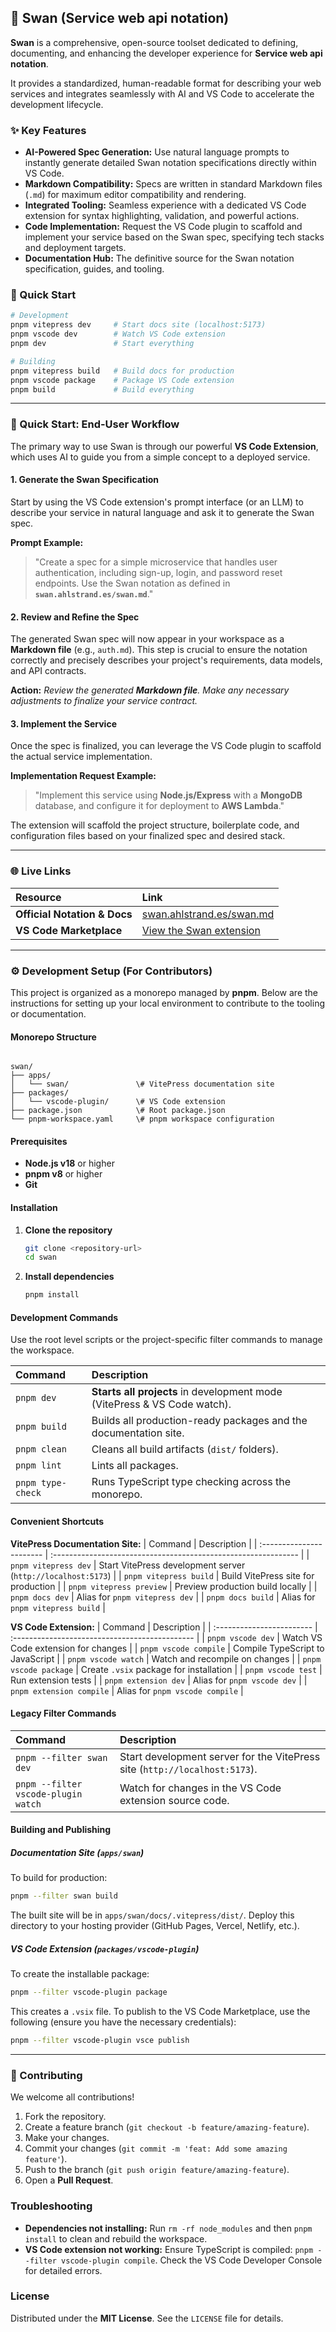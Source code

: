 ## 🦢 Swan (Service web api notation)

**Swan** is a comprehensive, open-source toolset dedicated to defining, documenting, and enhancing the developer experience for **Service web api notation**.

It provides a standardized, human-readable format for describing your web services and integrates seamlessly with AI and VS Code to accelerate the development lifecycle.

### ✨ Key Features

- **AI-Powered Spec Generation:** Use natural language prompts to instantly generate detailed Swan notation specifications directly within VS Code.
- **Markdown Compatibility:** Specs are written in standard Markdown files (`.md`) for maximum editor compatibility and rendering.
- **Integrated Tooling:** Seamless experience with a dedicated VS Code extension for syntax highlighting, validation, and powerful actions.
- **Code Implementation:** Request the VS Code plugin to scaffold and implement your service based on the Swan spec, specifying tech stacks and deployment targets.
- **Documentation Hub:** The definitive source for the Swan notation specification, guides, and tooling.

### 🚀 Quick Start

```bash
# Development
pnpm vitepress dev     # Start docs site (localhost:5173)
pnpm vscode dev        # Watch VS Code extension
pnpm dev               # Start everything

# Building
pnpm vitepress build   # Build docs for production
pnpm vscode package    # Package VS Code extension
pnpm build             # Build everything
```

---

### 🚀 Quick Start: End-User Workflow

The primary way to use Swan is through our powerful **VS Code Extension**, which uses AI to guide you from a simple concept to a deployed service.

#### 1. Generate the Swan Specification

Start by using the VS Code extension's prompt interface (or an LLM) to describe your service in natural language and ask it to generate the Swan spec.

**Prompt Example:**

> "Create a spec for a simple microservice that handles user authentication, including sign-up, login, and password reset endpoints. Use the Swan notation as defined in **`swan.ahlstrand.es/swan.md`**."

#### 2. Review and Refine the Spec

The generated Swan spec will now appear in your workspace as a **Markdown file** (e.g., `auth.md`). This step is crucial to ensure the notation correctly and precisely describes your project's requirements, data models, and API contracts.

**Action:** _Review the generated **Markdown file**. Make any necessary adjustments to finalize your service contract._

#### 3. Implement the Service

Once the spec is finalized, you can leverage the VS Code plugin to scaffold the actual service implementation.

**Implementation Request Example:**

> "Implement this service using **Node.js/Express** with a **MongoDB** database, and configure it for deployment to **AWS Lambda**."

The extension will scaffold the project structure, boilerplate code, and configuration files based on your finalized spec and desired stack.

---

### 🌐 Live Links

| Resource                     | Link                                                    |
| :--------------------------- | :------------------------------------------------------ |
| **Official Notation & Docs** | [swan.ahlstrand.es/swan.md](YOUR-VITEPRESS-SITE-URL)    |
| **VS Code Marketplace**      | [View the Swan extension](YOUR-VS-CODE-MARKETPLACE-URL) |

---

### ⚙️ Development Setup (For Contributors)

This project is organized as a monorepo managed by **pnpm**. Below are the instructions for setting up your local environment to contribute to the tooling or documentation.

#### Monorepo Structure

```

swan/
├── apps/
│   └── swan/               \# VitePress documentation site
├── packages/
│   └── vscode-plugin/      \# VS Code extension
├── package.json            \# Root package.json
└── pnpm-workspace.yaml     \# pnpm workspace configuration

```

#### Prerequisites

- **Node.js v18** or higher
- **pnpm v8** or higher
- **Git**

#### Installation

1.  **Clone the repository**
    ```bash
    git clone <repository-url>
    cd swan
    ```
2.  **Install dependencies**
    ```bash
    pnpm install
    ```

#### Development Commands

Use the root level scripts or the project-specific filter commands to manage the workspace.

| Command           | Description                                                              |
| :---------------- | :----------------------------------------------------------------------- |
| `pnpm dev`        | **Starts all projects** in development mode (VitePress & VS Code watch). |
| `pnpm build`      | Builds all production-ready packages and the documentation site.         |
| `pnpm clean`      | Cleans all build artifacts (`dist/` folders).                            |
| `pnpm lint`       | Lints all packages.                                                      |
| `pnpm type-check` | Runs TypeScript type checking across the monorepo.                       |

#### Convenient Shortcuts

**VitePress Documentation Site:**
| Command | Description |
| :----------------------- | :------------------------------------------------------------- |
| `pnpm vitepress dev` | Start VitePress development server (`http://localhost:5173`) |
| `pnpm vitepress build` | Build VitePress site for production |
| `pnpm vitepress preview` | Preview production build locally |
| `pnpm docs dev` | Alias for `pnpm vitepress dev` |
| `pnpm docs build` | Alias for `pnpm vitepress build` |

**VS Code Extension:**
| Command | Description |
| :------------------------ | :--------------------------------------------- |
| `pnpm vscode dev` | Watch VS Code extension for changes |
| `pnpm vscode compile` | Compile TypeScript to JavaScript |
| `pnpm vscode watch` | Watch and recompile on changes |
| `pnpm vscode package` | Create `.vsix` package for installation |
| `pnpm vscode test` | Run extension tests |
| `pnpm extension dev` | Alias for `pnpm vscode dev` |
| `pnpm extension compile` | Alias for `pnpm vscode compile` |

#### Legacy Filter Commands

| Command                             | Description                                                                |
| :---------------------------------- | :------------------------------------------------------------------------- |
| `pnpm --filter swan dev`            | Start development server for the VitePress site (`http://localhost:5173`). |
| `pnpm --filter vscode-plugin watch` | Watch for changes in the VS Code extension source code.                    |

#### Building and Publishing

##### Documentation Site (`apps/swan`)

To build for production:

```bash
pnpm --filter swan build
```

The built site will be in `apps/swan/docs/.vitepress/dist/`. Deploy this directory to your hosting provider (GitHub Pages, Vercel, Netlify, etc.).

##### VS Code Extension (`packages/vscode-plugin`)

To create the installable package:

```bash
pnpm --filter vscode-plugin package
```

This creates a `.vsix` file. To publish to the VS Code Marketplace, use the following (ensure you have the necessary credentials):

```bash
pnpm --filter vscode-plugin vsce publish
```

---

### 🤝 Contributing

We welcome all contributions\!

1.  Fork the repository.
2.  Create a feature branch (`git checkout -b feature/amazing-feature`).
3.  Make your changes.
4.  Commit your changes (`git commit -m 'feat: Add some amazing feature'`).
5.  Push to the branch (`git push origin feature/amazing-feature`).
6.  Open a **Pull Request**.

### Troubleshooting

- **Dependencies not installing:** Run `rm -rf node_modules` and then `pnpm install` to clean and rebuild the workspace.
- **VS Code extension not working:** Ensure TypeScript is compiled: `pnpm --filter vscode-plugin compile`. Check the VS Code Developer Console for detailed errors.

### License

Distributed under the **MIT License**. See the `LICENSE` file for details.
